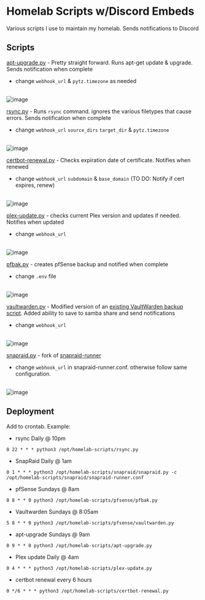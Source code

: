 
# Homelab Scripts w/Discord Embeds

Various scripts I use to maintain my homelab. Sends notifications to Discord




## Scripts


[apt-upgrade.py](https://github.com/sicXnull/homelab-scripts/blob/main/apt-upgrade.py) - Pretty straight forward. Runs apt-get update & upgrade. Sends notification when complete 
- change `webhook_url` &  `pytz.timezone` as needed <br><br>

![image](https://user-images.githubusercontent.com/31908995/224578518-0e2852ef-0f09-4a41-9a2a-3c7b18a576de.png)

[rsync.py](https://github.com/sicXnull/homelab-scripts/blob/main/rsync.py) - Runs `rsync` command. ignores the various filetypes that cause errors. Sends notification when complete 
- change `webhook_url` `source_dirs` `target_dir` & `pytz.timezone` <br><br>

![image](https://user-images.githubusercontent.com/31908995/224581849-abbdb49a-2d03-4f9c-b889-60dc07fdf87e.png)


[certbot-renewal.py](https://github.com/sicXnull/homelab-scripts/blob/main/certbot-renewal.py) - Checks expiration date of certificate. Notifies when renewed
- change `webhook_url` `subdomain` & `base_domain` (TO DO: Notify if cert expires, renew) <br><br>

![image](https://user-images.githubusercontent.com/31908995/224579506-46b69fc7-0ee5-4ea7-bcb1-a490c811fdde.png)


[plex-update.py](https://github.com/sicXnull/homelab-scripts/blob/main/plex-update.py) - checks current Plex version and updates if needed. Notifies when updated
- change `webhook_url` <br><br>

![image](https://user-images.githubusercontent.com/31908995/224579556-099df1b2-1ddc-4d04-82ae-6ae483808d05.png)


[pfbak.py](https://github.com/sicXnull/homelab-scripts/blob/main/pfsense-backup/pfbak.py) - creates pfSense backup and notified when complete
- change `.env` file <br><br>

![image](https://user-images.githubusercontent.com/31908995/224580012-31963672-0424-4aa6-89d0-e491540df247.png)

[vaultwarden.py](https://github.com/sicXnull/homelab-scripts/blob/main/vaultwarden.py) - Modified version of an [existing VaultWarden backup script](https://github.com/isotopp/vaultwarden-backup). Added ability to save to samba share and send notifications
- change `webhook_url` <br><br>

![image](https://user-images.githubusercontent.com/31908995/236705386-efe51958-e6e3-474e-8e93-1b2c33bc81de.png)

[snapraid.py](https://github.com/sicXnull/homelab-scripts/blob/main/snapraid/snapraid.py) - fork of [snapraid-runner](https://github.com/Chronial/snapraid-runner) 
- change `webhook_url` in snapraid-runner.conf. otherwise follow same configuration.<br><br>

![image](https://github.com/sicXnull/homelab-scripts/assets/31908995/a0dbcf9f-d799-434e-a608-a46e253659cb)

## Deployment

Add to crontab. Example:

- rsync Daily @ 10pm

```
0 22 * * * python3 /opt/homelab-scripts/rsync.py
```

- SnapRaid Daily @ 1am
```
0 1 * * * python3 /opt/homelab-scripts/snapraid/snapraid.py -c /opt/homelab-scripts/snapraid/snapraid-runner.conf
```

- pfSense Sundays @ 8am
```
0 8 * * 0 python3 /opt/homelab-scripts/pfsense/pfbak.py
```

- Vaultwarden Sundays @ 8:05am
```
5 8 * * 0 python3 /opt/homelab-scripts/pfsense/vaultwarden.py
```
- apt-upgrade Sundays @ 9am

```
0 9 * * 0 python3 /opt/homelab-scripts/apt-upgrade.py
```

- Plex update Daily @ 4am
```
0 4 * * * python3 /opt/homelab-scripts/plex-update.py

```

- certbot renewal every 6 hours
```
0 */6 * * * python3 /opt/homelab-scripts/certbot-renewal.py
```
